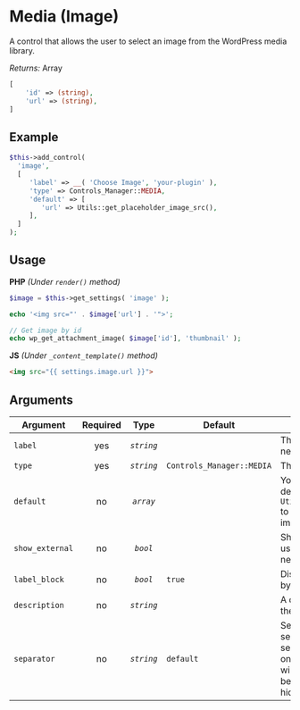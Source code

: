 # Media (Image)
A control that allows the user to select an image from the WordPress media library.

*Returns:* Array
```php
[
    'id' => (string),
    'url' => (string),
]
```

## Example

```php
$this->add_control(
  'image',
  [
     'label' => __( 'Choose Image', 'your-plugin' ),
     'type' => Controls_Manager::MEDIA,
     'default' => [
        'url' => Utils::get_placeholder_image_src(),
     ],
  ]
);
```

## Usage

**PHP** *(Under `render()` method)*
```php
$image = $this->get_settings( 'image' );

echo '<img src="' . $image['url'] . '">';

// Get image by id
echo wp_get_attachment_image( $image['id'], 'thumbnail' );
```

**JS** *(Under `_content_template()` method)*
```html
<img src="{{ settings.image.url }}">
```

## Arguments

Argument        | Required   | Type         | Default                      | Description
------------    | :--------: | :------:     | ---------------------------- | ---------------------------------------------
`label`         | yes        | *`string`*   |                              | The label of the control - displayed next to it
`type`          | yes        | *`string`*   | `Controls_Manager::MEDIA`    | The type of the control
`default`       | no         | *`array`*    |                              | You may set the `url` property of the default array to: `Utils::get_placeholder_image_src()` to show Embroidery's placeholder image.
`show_external` | no         | *`bool`*     |                              | Shows a toggle button that allows user to set it to open the link in a new tab
`label_block`   | no         | *`bool`*     | `true`                       | Display the label above the control by setting to true
`description`   | no         | *`string`*   |                              | A description text to display below the control
`separator`     | no         | *`string`*   | `default`                    | Set the position of the control separator. `default` means that the separator will be posited depending on the control type. `before` or `after` will force the separator position before/after the control. `none` will hide the separator
